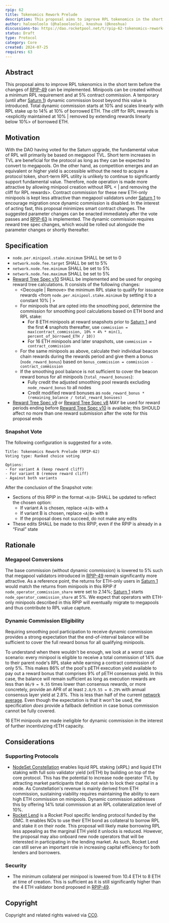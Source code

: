 ```yaml
---
rpip: 62
title: Tokenomics Rework Prelude
description: This proposal aims to improve RPL tokenomics in the short term to unlock protocol growth.
author: haloooloolo (@haloooloolo), knoshua (@knoshua)
discussions-to: https://dao.rocketpool.net/t/rpip-62-tokenomics-rework-prelude/3238
status: Draft
type: Protocol
category: Core
created: 2024-07-25
requires: 63
---
```


## Abstract
This proposal aims to improve RPL tokenomics in the short term before the changes of [RPIP-49](RPIP-49.md) can be implemented.
Minipools can be created without a minimum RPL requirement and at 5% contract commission. A temporary (until after [Saturn 1](RPIP-55.md)) dynamic commission boost beyond this value is introduced. Total dynamic commission starts at 10% and scales linearly with RPL stake up to 14% at 10% of borrowed ETH.
The cliff for RPL rewards is <explicitly maintained at 10% | removed by extending rewards linearly below 10%> of borrowed ETH.

## Motivation
With the DAO having voted for the Saturn upgrade, the fundamental value of RPL will primarily be based on megapool TVL.
Short term increases in TVL are beneficial for the protocol as long as they can be expected to convert to megapools.
On the other hand, as competition emerges and an equivalent or higher yield  is accessible without the need to acquire a protocol token, short-term RPL utility is unlikely to continue to significantly support fundamental value.
Therefore, node operation is made more attractive by allowing minipool creation without RPL < | and removing the cliff for RPL rewards>.
Contract commission for these new ETH-only minipools is kept less attractive than megapool validators under [Saturn 1](RPIP-55.md) to encourage migration once dynamic commission is disabled.
In the interest of acting fast, this proposal minimizes smart contract changes. The suggested parameter changes can be enacted immediately after the vote passes and [RPIP-63](RPIP-63.md) is implemented. The dynamic commission requires reward tree spec changes, which would be rolled out alongside the parameter changes or shortly thereafter.

## Specification
- `node.per.minipool.stake.minimum` SHALL be set to 0
- `network.node.fee.target` SHALL be set to 5%
- `network.node.fee.minimum` SHALL be set to 5%
- `network.node.fee.maximum` SHALL be set to 5%
- [Reward Tree Spec v10](../assets/rpip-62/rewards-calculation-spec.md) SHALL be implemented and be used for ongoing reward tree calculations. It consists of the following changes:
  - <Decouple | Remove> the minimum RPL stake to qualify for issuance rewards <from `node.per.minipool.stake.minimum` by setting it to a constant 10% | >
  - For minipools that are opted into the smoothing pool, determine the commission for smoothing pool calculations based on ETH bond and RPL stake:
    - For 8 ETH minipools at reward snapshots prior to [Saturn 1](RPIP-55.md) and the first **4** snaphots thereafter, use `commission = max(contract_commission, 10% + 4% * min(1, percent_of_borrowed_ETH / 10))`
    - For 16 ETH minipools and later snapshots, use `commission = contract_commission`
  - For the same minipools as above, calculate their individual beacon chain rewards during the rewards period and give them a bonus (`node_reward_bonus`) based on `bonus_commission = commission - contract_commission`
  - If the smoothing pool balance is not sufficient to cover the beacon reward bonus for all minipools (`total_reward_bonuses`):
    - Fully credit the adjusted smoothing pool rewards excluding `node_reward_bonus` to all nodes
    - Credit modified reward bonuses as `node_reward_bonus * (remaining_balance / total_reward_bonuses)`
- [Reward Tree Spec v9](RPIP-52.md) or [Reward Tree Spec v8](RPIP-51.md) MAY be used for reward periods ending before [Reward Tree Spec v10](../assets/rpip-62/rewards-calculation-spec.md) is available; this SHOULD affect no more than one reward submission after the vote for this proposal ends

### Snapshot Vote
The following configuration is suggested for a vote.
```
Title: Tokenomics Rework Prelude (RPIP-62)
Voting type: Ranked choice voting

Options:
- For variant A (keep reward cliff)
- For variant B (remove reward cliff)
- Against both variants
```
After the conclusion of the Snapshot vote:
- Sections of this RPIP in the format `<A|B>` SHALL be updated to reflect the chosen option:
  - If variant A is chosen, replace `<A|B>` with `A`
  - If variant B is chosen, replace `<A|B>` with `B`
  - If the proposal does not succeed, do not make any edits
- These edits SHALL be made to this RPIP, even if the RPIP is already in a “Final” state

## Rationale
### Megapool Conversions
The base commission (without dynamic commission) is lowered to 5% such that megapool validators introduced in [RPIP-49](RPIP-49.md) remain significantly more attractive. As a reference point, the returns for ETH-only users in [Saturn 1](RPIP-55.md) would match the returns from minipools in this RPIP if `node_operator_commission_share` were set to 2.14%; [Saturn 1](RPIP-55.md) starts `node_operator_commission_share` at 5%. We expect that operators with ETH-only minipools described in this RPIP will eventually migrate to megapools and thus contribute to RPL value capture.

### Dynamic Commission Eligibility
Requiring smoothing pool participation to receive dynamic commission provides a strong expectation that the end-of-interval balance will be sufficient to cover the full reward bonus for all qualifying minipools.

To understand when there wouldn't be enough, we look at a worst case scenario: every minipool is eligible to receive a total commission of 14% due to their parent node's RPL stake while earning a contract commission of only 5%. This makes 86% of the pool's pETH execution yield available to pay out a reward bonus that comprises 9% of pETH consensus yield. In this case, the balance will remain sufficient as long as execution rewards are less than `86/9 = 9.55` times lower than consensus rewards, or more concretely, provide an APR of at least `2.8/9.55 = 0.29%` with annual consensus layer yield at 2.8%. This is less than half of the current [network average](https://explorer.rated.network/network?network=mainnet&timeWindow=30d&rewardsMetric=average&geoDistType=all&hostDistType=all&soloProDist=stake). Even though the expectation is that it won't be used, the specification _does_ provide a fallback definition in case bonus commission cannot be fully covered.

16 ETH minipools are made ineligible for dynamic commission in the interest of further incentivizing rETH capacity.

## Considerations
### Supporting Protocols
- [NodeSet Constellation](https://nodeset.medium.com/project-hyperdrive-4819f22391dc) enables liquid RPL staking (xRPL) and liquid ETH staking with full solo validator yield (xrETH) by building on top of the core protocol. This has the potential to increase node operator TVL by attracting market participants that do not wish to lock their capital in a node. As Constellation's revenue is mainly derived from ETH commission, sustaining viability requires maintaining the ability to earn high ETH commission on minipools. Dynamic commission addresses this by offering 14% total commission at an RPL collateralization level of 10%.
- [Rocket Lend](https://github.com/rocketlend/protocol) is a Rocket Pool specific lending protocol funded by the GMC. It enables NOs to use their ETH bond as collateral to borrow RPL and stake it on their node. This proposal will likely make borrowing RPL less appealing as the marginal ETH yield it unlocks is reduced. However, the proposal may also onboard new node operators that will be interested in participating in the lending market. As such, Rocket Lend can still serve an important role in increasing capital efficiency for both lenders and borrowers.

### Security
- The minimum collateral per minipool is lowered from 10.4 ETH to 8 ETH at time of creation. This is sufficient as it is still significantly higher than the 4 ETH validator bond proposed in [RPIP-49](RPIP-49.md).

## Copyright
Copyright and related rights waived via [CC0](https://creativecommons.org/publicdomain/zero/1.0/).
